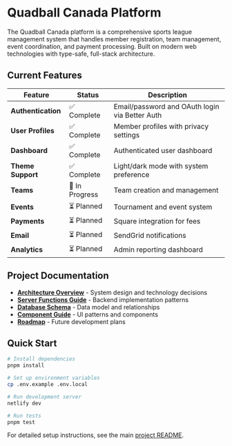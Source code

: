 # Quadball Canada Platform

The Quadball Canada platform is a comprehensive sports league management system that handles member registration, team management, event coordination, and payment processing. Built on modern web technologies with type-safe, full-stack architecture.

## Current Features

| Feature            | Status         | Description                                    |
| ------------------ | -------------- | ---------------------------------------------- |
| **Authentication** | ✅ Complete    | Email/password and OAuth login via Better Auth |
| **User Profiles**  | ✅ Complete    | Member profiles with privacy settings          |
| **Dashboard**      | ✅ Complete    | Authenticated user dashboard                   |
| **Theme Support**  | ✅ Complete    | Light/dark mode with system preference         |
| **Teams**          | 🚧 In Progress | Team creation and management                   |
| **Events**         | ⏳ Planned     | Tournament and event system                    |
| **Payments**       | ⏳ Planned     | Square integration for fees                    |
| **Email**          | ⏳ Planned     | SendGrid notifications                         |
| **Analytics**      | ⏳ Planned     | Admin reporting dashboard                      |

## Project Documentation

- **[Architecture Overview](./architecture/overview.md)** - System design and technology decisions
- **[Server Functions Guide](./api/server-functions.md)** - Backend implementation patterns
- **[Database Schema](./database/schema-overview.md)** - Data model and relationships
- **[Component Guide](./ui-flows/component-guide.md)** - UI patterns and components
- **[Roadmap](https://github.com/your-org/quadball-canada/projects/1)** - Future development plans

## Quick Start

```bash
# Install dependencies
pnpm install

# Set up environment variables
cp .env.example .env.local

# Run development server
netlify dev

# Run tests
pnpm test
```

For detailed setup instructions, see the main [project README](../../README.md).
